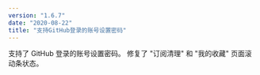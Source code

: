 ```yaml
---
version: "1.6.7"
date: "2020-08-22"
title: "支持GitHub登录的账号设置密码"
---
```


支持了 GitHub 登录的账号设置密码。
修复了 "订阅清理" 和 "我的收藏" 页面滚动条状态。
